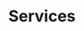 ---
title: Services
sidebar_position: 2
description: Products
toc_min_heading_level: 2
toc_max_heading_level: 6
tags:
  - Invoice
  - Services
---
